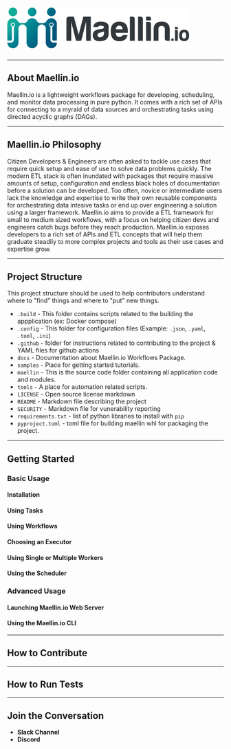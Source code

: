 # ![img](static/img/logos/logo_01.png)

---

## __About Maellin.io__
Maellin.io is a lightweight workflows package for developing, scheduling, and monitor data processing in pure python. It comes with a rich set of APIs for connecting to a myraid of data sources and orchestrating tasks using directed acyclic graphs (DAGs).

---

## __Maellin.io Philosophy__
Citizen Developers & Engineers are often asked to tackle use cases that require quick setup and ease of use to solve data problems quickly. The modern ETL stack is often inundated with packages that require massive amounts of setup, configuration and endless black holes of documentation before a solution can be developed. Too often, novice or intermediate users lack the knowledge and expertise to write their own reusable components for orchestrating data intesive tasks or end up over engineering a solution using a larger framework. Maellin.io aims to provide a ETL framework for small to medium sized workflows, with a focus on helping citizen devs and engineers catch bugs before they reach production. Maellin.io exposes developers to a rich set of APIs and ETL concepts that will help them graduate steadily to more complex projects and tools as their use cases and expertise grow. 

---
## __Project Structure__
This project structure should be used to help contributors understand where to "find" things and where to "put" new things. 
*   `.build` - This folder contains scripts related to the building the appplication (ex: Docker compose)
*   `.config` - This folder for configuration files (Example: `.json`, `.yaml`, `.toml`, `.ini`)
*   `.github` - folder for instructions related to contributing to the project & YAML files for github actions
*   `docs` - Documentation about Maellin.io Workflows Package.
*   `samples` - Place for getting started tutorials.
*   `maellin` - This is the source code folder containing all application code and modules.
*   `tools` - A place for automation related scripts.
*   `LICENSE` - Open source license markdown
*   `README` - Markdown file describing the project
*   `SECURITY` - Markdown file for vunerability reporting
*   `requirements.txt` - list of python libraries to install with `pip`
*   `pyproject.toml` - toml file for building maellin whl for packaging the project. 

---

## __Getting Started__

### __Basic Usage__
#### Installation
#### Using Tasks
#### Using Workflows
#### Choosing an Executor
#### Using Single or Multiple Workers
#### Using the Scheduler

### __Advanced Usage__
#### Launching Maellin.io Web Server
#### Using the Maellin.io CLI

---
## __How to Contribute__

---

## __How to Run Tests__

---

## __Join the Conversation__
- __Slack Channel__
- __Discord__

